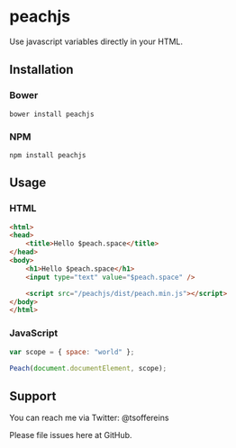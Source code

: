 # peachjs
Use javascript variables directly in your HTML.

## Installation

### Bower
`bower install peachjs`

### NPM
`npm install peachjs`

## Usage

### HTML
```html
<html>
<head>
	<title>Hello $peach.space</title>
</head>
<body>
	<h1>Hello $peach.space</h1>
	<input type="text" value="$peach.space" />

	<script src="/peachjs/dist/peach.min.js"></script>
</body>
</html>
```

### JavaScript
```javascript
var scope = { space: "world" };

Peach(document.documentElement, scope);
```

## Support

You can reach me via Twitter: @tsoffereins

Please file issues here at GitHub.